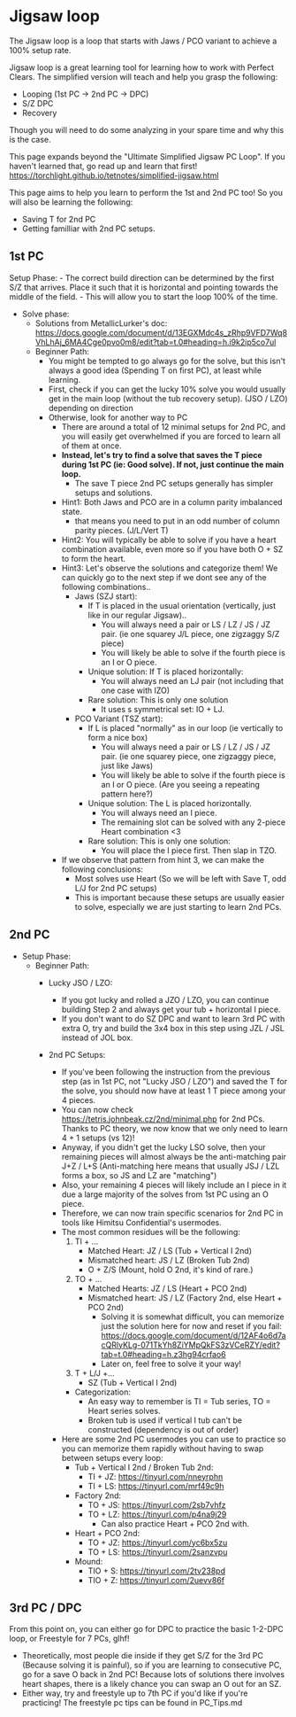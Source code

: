 #  Jigsaw loop
The Jigsaw loop is a loop that starts with Jaws / PCO variant to achieve a 100% setup rate.

Jigsaw loop is a great learning tool for learning how to work with Perfect Clears. The simplified version will teach and help you grasp the following:
- Looping (1st PC -> 2nd PC -> DPC)
- S/Z DPC
- Recovery

Though you will need to do some analyzing in your spare time and why this is the case.

This page expands beyond the "Ultimate Simplified Jigsaw PC Loop". If you haven't learned that, go read up and learn that first!
https://torchlight.github.io/tetnotes/simplified-jigsaw.html

This page aims to help you learn to perform the 1st and 2nd PC too! So you will also be learning the following:
- Saving T for 2nd PC
- Getting familliar with 2nd PC setups.

## 1st PC
Setup Phase:
    - The correct build direction can be determined by the first S/Z that arrives. Place it such that it is horizontal and pointing towards the middle of the field.
        - This will allow you to start the loop 100% of the time.

- Solve phase:
    - Solutions from MetallicLurker's doc: https://docs.google.com/document/d/13EGXMdc4s_zRhp9VFD7Wq8VhLhAj_6MA4Cge0pvo0m8/edit?tab=t.0#heading=h.i9k2ip5co7ul
    - Beginner Path:
        - You might be tempted to go always go for the solve, but this isn't always a good idea (Spending T on first PC), at least while learning.
        - First, check if you can get the lucky 10% solve you would usually get in the main loop (without the tub recovery setup). (JSO / LZO) depending on direction
        - Otherwise, look for another way to PC
            - There are around a total of 12 minimal setups for 2nd PC, and you will easily get overwhelmed if you are forced to learn all of them at once.
            - **Instead, let's try to find a solve that saves the T piece during 1st PC (ie: Good solve). If not, just continue the main loop.**
                - The save T piece 2nd PC setups generally has simpler setups and solutions.
            - Hint1: Both Jaws and PCO are in a column parity imbalanced state.
                - that means you need to put in an odd number of column parity pieces. (J/L/Vert T)
            - Hint2: You will typically be able to solve if you have a heart combination available, even more so if you have both O + SZ to form the heart.
            - Hint3: Let's observe the solutions and categorize them! We can quickly go to the next step if we dont see any of the following combinations..
                - Jaws (SZJ start): 
                    - If T is placed in the usual orientation (vertically, just like in our regular Jigsaw)..
                        - You will always need a pair or LS / LZ / JS / JZ pair. (ie one squarey J/L piece, one zigzaggy S/Z piece)
                        - You will likely be able to solve if the fourth piece is an I or O piece.
                    - Unique solution: If T is placed horizontally:
                        - You will always need an LJ pair (not including that one case with IZO)
                    - Rare solution: This is only one solution
                        - It uses s symmetrical set: IO + LJ.
                - PCO Variant (TSZ start):
                    - If L is placed "normally" as in our loop (ie vertically to form a nice box)
                        - You will always need a pair or LS / LZ / JS / JZ pair. (ie one squarey piece, one zigzaggy piece, just like Jaws)
                        - You will likely be able to solve if the fourth piece is an I or O piece. (Are you seeing a repeating pattern here?)
                    - Unique solution: The L is placed horizontally.
                        - You will always need an I piece.
                        - The remaining slot can be solved with any 2-piece Heart combination \<3
                    - Rare solution: This is only one solution:
                        - You will place the I piece first. Then slap in TZO.
            - If we observe that pattern from hint 3, we can make the following conclusions:
                - Most solves use Heart (So we will be left with Save T, odd L/J for 2nd PC setups)
                - This is important because these setups are usually easier to solve, especially we are just starting to learn 2nd PCs.



## 2nd PC
- Setup Phase:
    - Beginner Path:
        - Lucky JSO / LZO:
            - If you got lucky and rolled a JZO / LZO, you can continue building Step 2 and always get your tub + horizontal I piece.
            - If you don't want to do SZ DPC and want to learn 3rd PC with extra O, try and build the 3x4 box in this step using JZL / JSL instead of JOL box.

        - 2nd PC Setups:
            - If you've been following the instruction from the previous step (as in 1st PC, not "Lucky JSO / LZO") and saved the T for the solve, you should now have at least 1 T piece among your 4 pieces.
            - You can now check https://tetris.johnbeak.cz/2nd/minimal.php for 2nd PCs. Thanks to PC theory, we now know that we only need to learn 4 + 1 setups (vs 12)!
            - Anyway, if you didn't get the lucky LSO solve, then your remaining pieces will almost always be the anti-matching pair J+Z / L+S (Anti-matching here means that usually JSJ / LZL forms a box, so JS and LZ are "matching") 
            - Also, your remaining 4 pieces will likely include an I piece in it due a large majority of the solves from 1st PC using an O piece.
            - Therefore, we can now train specific scenarios for 2nd PC in tools like Himitsu Confidential's usermodes.
            - The most common residues will be the following:
                1. TI + ...
                    - Matched Heart: JZ / LS (Tub + Vertical I 2nd)
                    - Mismatched heart: JS / LZ (Broken Tub 2nd)
                    - O + Z/S (Mount, hold O 2nd, it's kind of rare.)
                2. TO + ...
                    - Matched Hearts: JZ / LS (Heart + PCO 2nd)
                    - Mismatched heart: JS / LZ (Factory 2nd, else Heart + PCO 2nd)
                        - Solving it is somewhat difficult, you can memorize just the solution here for now and reset if you fail: https://docs.google.com/document/d/12AF4o6d7acQRlyKLg-071TkYh8ZiYMpQkFS3zVCeRZY/edit?tab=t.0#heading=h.z3hg94crfao6
                        - Later on, feel free to solve it your way!
                3. T + L/J +...
                    - SZ (Tub + Vertical I 2nd)
                - Categorization: 
                    - An easy way to remember is TI = Tub series, TO = Heart series solves.
                    - Broken tub is used if vertical I tub can't be constructed (dependency is out of order)
            - Here are some 2nd PC usermodes you can use to practice so you can memorize them rapidly without having to swap between setups every loop:
                - Tub + Vertical I 2nd / Broken Tub 2nd:
                    - TI + JZ: https://tinyurl.com/nneyrphn
                    - TI + LS: https://tinyurl.com/mrf49c9h
                - Factory 2nd: 
                    - TO + JS: https://tinyurl.com/2sb7vhfz
                    - TO + LZ: https://tinyurl.com/p4na9j29
                        - Can also practice Heart + PCO 2nd with.
                - Heart + PCO 2nd:
                    - TO + JZ: https://tinyurl.com/yc6bx5zu
                    - TO + LS: https://tinyurl.com/2sanzvpu
                - Mound: 
                    - TIO + S: https://tinyurl.com/2tv238pd
                    - TIO + Z:  https://tinyurl.com/2uevv86f

## 3rd PC / DPC
From this point on, you can either go for DPC to practice the basic 1-2-DPC loop, or Freestyle for 7 PCs, glhf!
- Theoretically, most people die inside if they get S/Z for the 3rd PC (Because solving it is painful), so if you are learning to consecutive PC, go for a save O back in 2nd PC! Because lots of solutions there involves heart shapes, there is a likely chance you can swap an O out for an SZ.
- Either way, try and freestyle up to 7th PC if you'd like if you're practicing! The freestyle pc tips can be found in PC_Tips.md
